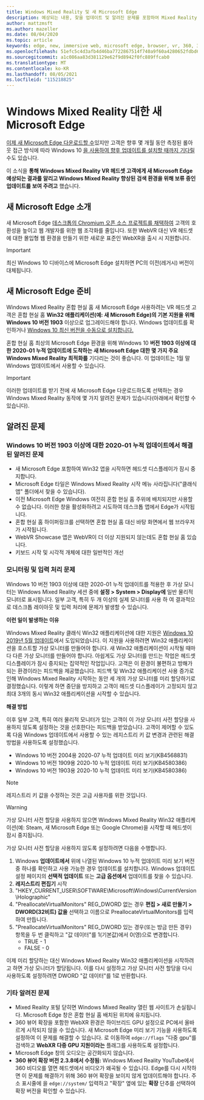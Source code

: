 ```yaml
---
title: Windows Mixed Reality 및 새 Microsoft Edge
description: 예상되는 내용, 찾을 업데이트 및 알려진 문제를 포함하여 Mixed Reality 대한 새로운 Microsoft Edge 대해 알아봅니다.
author: mattzmsft
ms.author: mazeller
ms.date: 08/04/2020
ms.topic: article
keywords: edge, new, immersive web, microsoft edge, browser, vr, 360, 360 video, 360 viewer, webxr, webvr
ms.openlocfilehash: 51efc5c4d3afb4d46ba7722867514f740a9f60a4280652fdbd665134f83af23d
ms.sourcegitcommit: a1c086aa83d381129e62f9d8942f0fc889ffcab0
ms.translationtype: MT
ms.contentlocale: ko-KR
ms.lasthandoff: 08/05/2021
ms.locfileid: "115218825"
---
```

# <a name="the-new-microsoft-edge-for-windows-mixed-reality"></a>Windows Mixed Reality 대한 새 Microsoft Edge

[이제 새 Microsoft Edge 다운로드할 수](https://blogs.windows.com/windowsexperience/?p=173496)있지만 고객은 향후 몇 개월 동안 측정된 롤아웃 접근 방식에 따라 Windows 10 [을 사용하여 향후 업데이트를 설치할 때까지 기다릴](https://blogs.windows.com/msedgedev/2020/01/15/upgrading-new-microsoft-edge-79-chromium/)수도 있습니다. 

이 소식을 **통해 Windows Mixed Reality VR 헤드셋 고객에게 새 Microsoft Edge 예상되는 결과를 알리고 Windows Mixed Reality 향상된 검색 환경을 위해 보류 중인 업데이트를 보여 주려고** 했습니다.

## <a name="introducing-the-new-microsoft-edge"></a>새 Microsoft Edge 소개

새 Microsoft Edge [데스크톱의 Chromium 오픈 소스 프로젝트를 채택하여](https://blogs.windows.com/windowsexperience/2018/12/06/microsoft-edge-making-the-web-better-through-more-open-source-collaboration/) 고객의 호환성을 높이고 웹 개발자를 위한 웹 조각화를 줄입니다. 또한 WebVR 대신 VR 헤드셋에 대한 몰입형 웹 환경을 만들기 위한 새로운 표준인 WebXR을 출시 시 지원합니다.

>[!IMPORTANT]
>최신 Windows 10 디바이스에 Microsoft Edge 설치하면 PC의 이전(레거시) 버전이 대체됩니다.

## <a name="getting-ready-for-the-new-microsoft-edge"></a>새 Microsoft Edge 준비

Windows Mixed Reality 혼합 현실 홈 새 Microsoft Edge 사용하려는 VR 헤드셋 고객은 혼합 현실 홈 **Win32 애플리케이션(예: 새 Microsoft Edge)의 기본 지원을 위해 Windows 10 버전 1903** 이상으로 업그레이드해야 합니다. Windows 업데이트를 확인하거나 [Windows 10 최신 버전을 수동으로 설치합니다.](https://www.microsoft.com/en-us/software-download/windows10)

혼합 현실 홈 최상의 Microsoft Edge 환경을 위해 Windows 10 **버전 1903 이상에 대한 2020-01 누적 업데이트에 도착하는 새 Microsoft Edge 대한 몇 가지 주요 Windows Mixed Reality 최적화를** 기다리는 것이 좋습니다. 이 업데이트는 1월 말 Windows 업데이트에서 사용할 수 있습니다.

>[!IMPORTANT]
>이러한 업데이트를 받기 전에 새 Microsoft Edge 다운로드하도록 선택하는 경우 Windows Mixed Reality 동작에 몇 가지 알려진 문제가 있습니다(아래에서 확인할 수 있습니다).

## <a name="known-issues"></a>알려진 문제

### <a name="known-issues-resolved-by-the-2020-01-cumulative-update-for-windows-10-version-1903-or-later"></a>Windows 10 버전 1903 이상에 대한 2020-01 누적 업데이트에서 해결된 알려진 문제

- 새 Microsoft Edge 포함하여 Win32 앱을 시작하면 헤드셋 디스플레이가 잠시 중지합니다.
- Microsoft Edge 타일은 Windows Mixed Reality 시작 메뉴 사라집니다("클래식 앱" 폴더에서 찾을 수 있습니다).
- 이전 Microsoft Edge Windows 여전히 혼합 현실 홈 주위에 배치되지만 사용할 수 없습니다. 이러한 창을 활성화하려고 시도하여 데스크톱 앱에서 Edge가 시작됩니다.
- 혼합 현실 홈 하이퍼링크를 선택하면 혼합 현실 홈 대신 바탕 화면에서 웹 브라우저가 시작됩니다.
- WebVR Showcase 앱은 WebVR이 더 이상 지원되지 않는데도 혼합 현실 홈 있습니다.
- 키보드 시작 및 시각적 개체에 대한 일반적인 개선

### <a name="monitor-and-input-handling-issues"></a>모니터링 및 입력 처리 문제

Windows 10 버전 1903 이상에 대한 2020-01 누적 업데이트를 적용한 후 가상 모니터는 Windows Mixed Reality 세션 중에 **설정 > System > Display에** 일반 물리적 모니터로 표시됩니다. 일부 고객, 특히 두 개 이상의 실제 모니터를 사용 하 여 결과적으로 데스크톱 레이아웃 및 입력 처리에 문제가 발생할 수 있습니다.

**이런 일이 발생하는 이유**

Windows Mixed Reality 클래식 Win32 애플리케이션에 대한 지원은 [Windows 10 2019년 5월 업데이트](/windows/mixed-reality/enthusiast-guide/release-notes-may-2019)에서 도입되었습니다. 이 지원을 사용하려면 Win32 애플리케이션을 호스트할 가상 모니터를 만들어야 합니다. 새 Win32 애플리케이션이 시작될 때마다 다른 가상 모니터를 만들어야 합니다. 아쉽게도 가상 모니터를 만드는 작업은 헤드셋 디스플레이가 잠시 중지되는 집약적인 작업입니다. 고객은 이 환경이 불편하고 방해가 되는 환경이라는 피드백을 제공했습니다. 피드백 및 Win32 애플리케이션 사용 증가로 인해 Windows Mixed Reality 시작하는 동안 세 개의 가상 모니터를 미리 할당하기로 결정했습니다. 이렇게 하면 중단을 방지하고 고객이 헤드셋 디스플레이가 고정되지 않고 최대 3개의 동시 Win32 애플리케이션을 시작할 수 있습니다.

**해결 방법**

이후 일부 고객, 특히 여러 물리적 모니터가 있는 고객이 이 가상 모니터 사전 할당을 사용하지 않도록 설정하는 것을 선호한다는 피드백을 받았습니다. 고객이 제어할 수 있도록 다음 Windows 업데이트에서 사용할 수 있는 레지스트리 키 값 변경과 관련된 해결 방법을 사용하도록 설정했습니다.

- Windows 10 버전 2004용 2020-07 누적 업데이트 미리 보기(KB4568831)
- Windows 10 버전 1909용 2020-10 누적 업데이트 미리 보기(KB4580386)
- Windows 10 버전 1903용 2020-10 누적 업데이트 미리 보기(KB4580386)

>[!NOTE]
>레지스트리 키 값을 수정하는 것은 고급 사용자를 위한 것입니다.

>[!WARNING]
>가상 모니터 사전 할당을 사용하지 않으면 Windows Mixed Reality Win32 애플리케이션(예: Steam, 새 Microsoft Edge 또는 Google Chrome)을 시작할 때 헤드셋이 잠시 중지됩니다.

가상 모니터 사전 할당을 사용하지 않도록 설정하려면 다음을 수행합니다.
1. Windows **업데이트에서** 위에 나열된 Windows 10 누적 업데이트 미리 보기 버전 중 하나를 확인하고 사용 가능한 경우 업데이트를 설치합니다. Windows 업데이트 설정 페이지의 **선택적 업데이트** 또는 **고급 옵션에서** 업데이트를 찾을 수 있습니다.
2. **레지스트리 편집기** 시작
3. "HKEY_CURRENT_USER\SOFTWARE\Microsoft\Windows\CurrentVersion\Holographic\"
4. "PreallocateVirtualMonitors" REG_DWORD 없는 경우 **편집 > 새로 만들기 > DWORD(32비트) 값을** 선택하고 이름으로 PreallocateVirtualMonitors를 입력하여 만듭니다.
5. "PreallocateVirtualMonitors" REG_DWORD 있는 경우(또는 방금 만든 경우) 항목을 두 번 클릭하고 "값 데이터"를 1(기본값)에서 0(영)으로 변경합니다.
    * TRUE - 1
    * FALSE - 0

이제 미리 할당하는 대신 Windows Mixed Reality Win32 애플리케이션을 시작하려고 하면 가상 모니터가 할당됩니다. 이를 다시 설정하고 가상 모니터 사전 할당을 다시 사용하도록 설정하려면 DWORD "값 데이터"를 1로 반환합니다.

### <a name="other-known-issues"></a>기타 알려진 문제

-   Mixed Reality 포털 닫히면 Windows Mixed Reality 열린 웹 사이트가 손실됩니다. Microsoft Edge 창은 혼합 현실 홈 배치된 위치에 유지됩니다.
- 360 뷰어 확장을 포함한 WebXR 환경은 하이브리드 GPU 설정으로 PC에서 올바르게 시작되지 않을 수 있습니다. 새 Microsoft Edge 미리 보기 기능을 사용하도록 설정하여 이 문제를 해결할 수 있습니다. 로 이동하여 `edge://flags` "다중 gpu"를 검색하고 **WebXR 다중 GPU 지원이라는** 플래그를 사용하도록 설정합니다.
-   Microsoft Edge 창의 오디오는 공간화되지 않습니다.
-   **360 뷰어 확장 버전 2.3.8에서 수정됨:** Windows Mixed Reality YouTube에서 360 비디오를 열면 헤드셋에서 비디오가 왜곡될 수 있습니다. Edge를 다시 시작하면 이 문제를 해결하기 위해 360 뷰어 확장을 보이지 않게 업데이트해야 합니다. 주소 표시줄에 을 `edge://system/` 입력하고 "확장" 옆에 있는 **확장** 단추를 선택하여 확장 버전을 확인할 수 있습니다.
